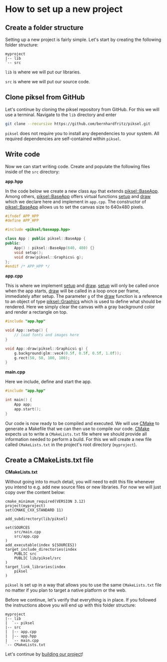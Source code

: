 # How to set up a new project

## Create a folder structure

Setting up a new project is fairly simple. Let's start by creating the following folder structure:

```
myproject
|-- lib
`-- src
```

`lib` is where we will put our libraries.

`src` is where we will put our source code.

## Clone piksel from GitHub

Let's continue by cloning the piksel repository from GitHub. For this we will use a terminal. Navigate to the `lib` directory and enter

```bash
git clone --recursive https://github.com/bernhardfritz/piksel.git
```

`piksel` does not require you to install any dependencies to your system. All required dependencies are self-contained within `piksel`.

## Write code

Now we can start writing code. Create and populate the following files inside of the `src` directory:

**app.hpp**

In the code below we create a new class `App` that extends [piksel::BaseApp](reference/baseapp.md). Among others, [piksel::BaseApp](reference/baseapp.md) offers virtual functions [setup](reference/baseapp.md#setup) and [draw](reference/baseapp.md#draw) which we declare here and implement in `app.cpp`. The constructor of [piksel::BaseApp](reference/baseapp.md) allows us to set the canvas size to 640x480 pixels.

```cpp
#ifndef APP_HPP
#define APP_HPP

#include <piksel/baseapp.hpp>

class App : public piksel::BaseApp {
public:
    App() : piksel::BaseApp(640, 480) {}
    void setup();
    void draw(piksel::Graphics& g);
};
#endif /* APP_HPP */
```

**app.cpp**

This is where we implement [setup](reference/baseapp.md#setup) and [draw](reference/baseapp.md#draw). [setup](reference/baseapp.md#setup) will only be called once when the app starts, [draw](reference/baseapp.md#draw) will be called in a loop once per frame, immediately after setup. The parameter `g` of the [draw](reference/baseapp.md#draw) function is a reference to an object of type [piksel::Graphics](reference/graphics.md) which is used to define what should be rendered. Here we simply clear the canvas with a gray background color and render a rectangle on top.

```cpp
#include "app.hpp"

void App::setup() {
    // load fonts and images here
}

void App::draw(piksel::Graphics& g) {
    g.background(glm::vec4(0.5f, 0.5f, 0.5f, 1.0f));
    g.rect(50, 50, 100, 100);
}
```

**main.cpp**

Here we include, define and start the app.

```cpp
#include "app.hpp"

int main() {
    App app;
    app.start();
}
```

Our code is now ready to be compiled and executed. We will use [CMake](https://cmake.org/) to generate a Makefile that we can then use to compile our code. [CMake](https://cmake.org/) expects us to write a `CMakeLists.txt` file where we should provide all information needed to perform a build. For this we will create a new file called `CMakeLists.txt` in the project's root directory (`myproject`).

## Create a CMakeLists.txt file

**CMakeLists.txt**

Without going into to much detail, you will need to edit this file whenever you intend to e.g. add new source files or new libraries. For now we will just copy over the content below:

```
cmake_minimum_required(VERSION 3.12)
project(myproject)
set(CMAKE_CXX_STANDARD 11)

add_subdirectory(lib/piksel)

set(SOURCES
    src/main.cpp
    src/app.cpp
)
add_executable(index ${SOURCES})
target_include_directories(index
    PUBLIC src
    PUBLIC lib/piksel/src
)
target_link_libraries(index
    piksel
)
```

`piksel` is set up in a way that allows you to use the same `CMakeLists.txt` file no matter if you plan to target a native platform or the web. 

Before we continue, let's verify that everything is in place. If you followed the instructions above you will end up with this folder structure:

```
myproject
|-- lib
|  `-- piksel
|-- src
|  |-- app.cpp
|  |-- app.hpp
|  `-- main.cpp 
`-- CMakeLists.txt
```

Let's continue by [building our project](gettingstarted/buildproject.md)!
